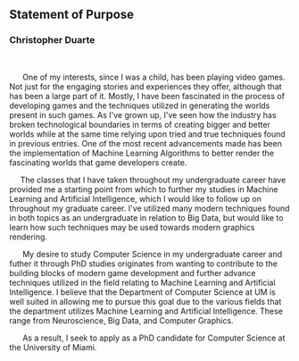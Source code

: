 ## Statement of Purpose
### Christopher Duarte

<br>

&nbsp;&nbsp;&nbsp;&nbsp;&nbsp; One of my interests, since I was a child, has been playing video games. Not just for the engaging stories and experiences they offer, although that has been a large part of it. Mostly, I have been fascinated in the process of developing games and the techniques utilized in generating the worlds present in such games. As I've grown up, I've seen how the industry has broken technological boundaries in terms of creating bigger and better worlds while at the same time relying upon tried and true techniques found in previous entries. One of the most recent advancements made has been the implementation of Machine Learning Algorithms to better render the fascinating worlds that game developers create.

&nbsp;&nbsp;&nbsp;&nbsp; The classes that I have taken throughout my undergraduate career have provided me a starting point from which to further my studies in Machine Learning and Artificial Intelligence, which I would like to follow up on throughout my graduate career. I've utilized many modern techniques found in both topics as an undergraduate in relation to Big Data, but would like to learn how such techniques may be used towards modern graphics rendering.  

&nbsp;&nbsp;&nbsp;&nbsp;&nbsp; My desire to study Computer Science in my undergraduate career and futher it through PhD studies originates from wanting to contribute to the building blocks of modern game development and further advance techniques utilized in the field relating to Machine Learning and Artificial Intelligence. I believe that the 
Department of Computer Science at UM is well suited in allowing me to pursue this goal due to the various fields that the department utilizes Machine Learning and Artificial Intelligence. These range from Neuroscience, Big Data, and Computer Graphics.   

&nbsp;&nbsp;&nbsp;&nbsp;&nbsp; As a result, I seek to apply as a PhD candidate for Computer Science at the University of Miami. 
